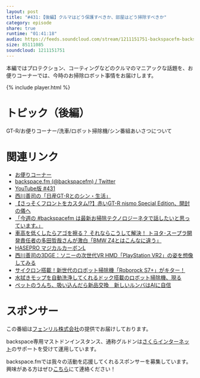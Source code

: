 ```yaml
---
layout: post
title: "#431:【後編】クルマはどう保護すべきか、部屋はどう掃除すべきか"
category: episode
share: true
runtime: "01:41:18"
audio: https://feeds.soundcloud.com/stream/1211151751-backspacefm-backspacefm-431-2.mp3
size: 85111085
soundcloud: 1211151751
---
```


本編ではプロテクション、コーティングなどのクルマのマニアックな話題を、お便りコーナーでは、今時のお掃除ロボット事情をお届けします。

{% include player.html %}

# トピック（後編）
GT-R/お便りコーナー/洗車/ロボット掃除機/シン番組あいさつについて

# 関連リンク
* [お便りコーナー](https://forms.gle/qmLFRXFMjn7cZPpJ8)
* [backspace.fm (@backspacefm) / Twitter](https://twitter.com/backspacefm)
* [YouTube版 #431](https://note.com/backspacefm/n/n8f6a7536e76a)
* [西川善司の「日産GT-Rとのシン・生活」](https://www.itmedia.co.jp/news/series/26367/)
* [【さっそくフロントをカスタム!?】赤いGT-R nismo Special Edition、開封の儀へ](https://www.youtube.com/watch?v=obPKUhhSMAM)
* [「今週の #backspacefm は最新お掃除テクノロジーネタで話したいと思っています。」](https://twitter.com/backspacefm/status/1488758938946334721)
* [車高を低くしたらアゴを擦る？ それならこうして解決！ トヨタ･スープラ開発責任者の多田哲哉さんが激白「BMW Z4とはこんなに違う」](https://car.motor-fan.jp/article/10009844?utm_source=pocket_mylist)
* [HASEPRO マジカルカーボンL](https://www.amazon.co.jp/gp/product/B004Y2SHOQ?ie=UTF8&utm_source=pocket_mylist&th=1&linkCode=sl1&tag=driftking-22&linkId=c483f5a4592dccb0d6dd075a8d29d897&language=ja_JP&ref_=as_li_ss_tl)
* [西川善司の3DGE：ソニーの次世代VR HMD「PlayStation VR2」の姿を想像してみる](https://www.4gamer.net/games/612/G061274/20220201018/)
* [サイクロン搭載！新世代のロボット掃除機「Roborock S7+」がキター！](https://www.youtube.com/watch?v=mFZdnmsRWH4)
* [水拭きモップを自動洗浄してくれるドック搭載のロボット掃除機、現る](https://www.gizmodo.jp/2022/01/roborock-s7-maxv-ultra.html)
* [ペットのうんち、吸い込んだら新品交換　新しいルンバはAIに自信](https://www.itmedia.co.jp/news/articles/2202/02/news079.html)


# スポンサー
この番組は[フェンリル株式会社](https://www.fenrir-inc.com/jp/)の提供でお届けしております。

backspace専用マストドンインスタンス、通称グルドンは[さくらインターネット](https://www.sakura.ad.jp/)のサポートを受けて運用しています。

backspace.fmでは我々の活動を応援してくれるスポンサーを募集しています。興味がある方はぜひ[こちら](  
mailto:drikin+backspacefm@gmail.com)にて連絡ください！
